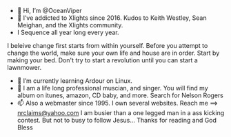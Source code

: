 - 👋 Hi, I’m @OceanViper
- 👀 I’ve addicted to Xlights since 2016. Kudos to Keith Westley, Sean Meighan, and the Xlights community.
- I Sequence all year long every year. 

I beleive change first starts from within yourself. Before you attempt to change the world,
make sure your own life and house are in order. Start by making your bed. Don't try to start a revolution until you can start a lawnmower.
- 🌱 I’m currently learning Ardour on Linux.
- 💞️ I am a life long professional muscian, and singer. You will find my album on itunes, amazon, CD baby, and more. Search for Nelson Rogers
- 📫 Also a webmaster since 1995. I own several websites. Reach me ==> nrclaims@yahoo.com
I am busier than a one legged man in a ass kicking contest. But not to busy to follow Jesus...
Thanks for reading and God Bless
